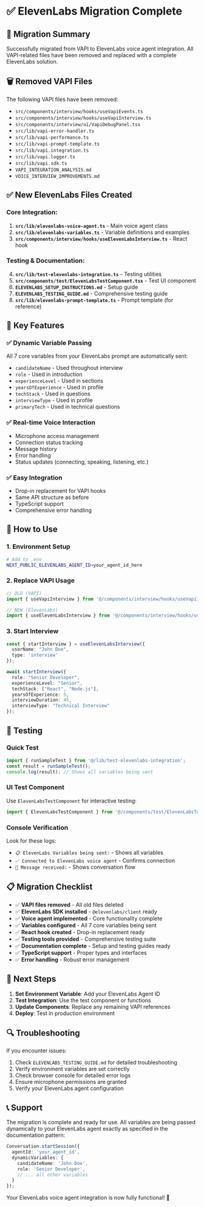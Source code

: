 # ✅ ElevenLabs Migration Complete

## 🎯 **Migration Summary**

Successfully migrated from VAPI to ElevenLabs voice agent integration. All VAPI-related files have been removed and replaced with a complete ElevenLabs solution.

## 🗑️ **Removed VAPI Files**

The following VAPI files have been removed:
- `src/components/interview/hooks/useVapiEvents.ts`
- `src/components/interview/hooks/useVapiInterview.ts`
- `src/components/interview/ui/VapiDebugPanel.tsx`
- `src/lib/vapi-error-handler.ts`
- `src/lib/vapi-performance.ts`
- `src/lib/vapi-prompt-template.ts`
- `src/lib/vapi.integration.ts`
- `src/lib/vapi.logger.ts`
- `src/lib/vapi.sdk.ts`
- `VAPI_INTEGRATION_ANALYSIS.md`
- `VOICE_INTERVIEW_IMPROVEMENTS.md`

## ✅ **New ElevenLabs Files Created**

### Core Integration:
1. **`src/lib/elevenlabs-voice-agent.ts`** - Main voice agent class
2. **`src/lib/elevenlabs-variables.ts`** - Variable definitions and examples
3. **`src/components/interview/hooks/useElevenLabsInterview.ts`** - React hook

### Testing & Documentation:
4. **`src/lib/test-elevenlabs-integration.ts`** - Testing utilities
5. **`src/components/test/ElevenLabsTestComponent.tsx`** - Test UI component
6. **`ELEVENLABS_SETUP_INSTRUCTIONS.md`** - Setup guide
7. **`ELEVENLABS_TESTING_GUIDE.md`** - Comprehensive testing guide
8. **`src/lib/elevenlabs-prompt-template.ts`** - Prompt template (for reference)

## 🔧 **Key Features**

### ✅ Dynamic Variable Passing
All 7 core variables from your ElevenLabs prompt are automatically sent:
- `candidateName` - Used throughout interview
- `role` - Used in introduction
- `experienceLevel` - Used in sections
- `yearsOfExperience` - Used in profile
- `techStack` - Used in questions
- `interviewType` - Used in profile
- `primaryTech` - Used in technical questions

### ✅ Real-time Voice Interaction
- Microphone access management
- Connection status tracking
- Message history
- Error handling
- Status updates (connecting, speaking, listening, etc.)

### ✅ Easy Integration
- Drop-in replacement for VAPI hooks
- Same API structure as before
- TypeScript support
- Comprehensive error handling

## 🚀 **How to Use**

### 1. Environment Setup
```bash
# Add to .env
NEXT_PUBLIC_ELEVENLABS_AGENT_ID=your_agent_id_here
```

### 2. Replace VAPI Usage
```typescript
// OLD (VAPI)
import { useVapiInterview } from '@/components/interview/hooks/useVapiInterview';

// NEW (ElevenLabs)
import { useElevenLabsInterview } from '@/components/interview/hooks/useElevenLabsInterview';
```

### 3. Start Interview
```typescript
const { startInterview } = useElevenLabsInterview({
  userName: "John Doe",
  type: 'interview'
});

await startInterview({
  role: "Senior Developer",
  experienceLevel: "Senior",
  techStack: ["React", "Node.js"],
  yearsOfExperience: 5,
  interviewDuration: 45,
  interviewType: "Technical Interview"
});
```

## 🧪 **Testing**

### Quick Test
```typescript
import { runSampleTest } from '@/lib/test-elevenlabs-integration';
const result = runSampleTest();
console.log(result); // Shows all variables being sent
```

### UI Test Component
Use `ElevenLabsTestComponent` for interactive testing:
```typescript
import { ElevenLabsTestComponent } from '@/components/test/ElevenLabsTestComponent';
```

### Console Verification
Look for these logs:
- `📋 ElevenLabs Variables being sent:` - Shows all variables
- `✅ Connected to ElevenLabs voice agent` - Confirms connection
- `💬 Message received:` - Shows conversation flow

## 📋 **Migration Checklist**

- ✅ **VAPI files removed** - All old files deleted
- ✅ **ElevenLabs SDK installed** - `@elevenlabs/client` ready
- ✅ **Voice agent implemented** - Core functionality complete
- ✅ **Variables configured** - All 7 core variables being sent
- ✅ **React hook created** - Drop-in replacement ready
- ✅ **Testing tools provided** - Comprehensive testing suite
- ✅ **Documentation complete** - Setup and testing guides ready
- ✅ **TypeScript support** - Proper types and interfaces
- ✅ **Error handling** - Robust error management

## 🎯 **Next Steps**

1. **Set Environment Variable**: Add your ElevenLabs Agent ID
2. **Test Integration**: Use the test component or functions
3. **Update Components**: Replace any remaining VAPI references
4. **Deploy**: Test in production environment

## 🔍 **Troubleshooting**

If you encounter issues:
1. Check `ELEVENLABS_TESTING_GUIDE.md` for detailed troubleshooting
2. Verify environment variables are set correctly
3. Check browser console for detailed error logs
4. Ensure microphone permissions are granted
5. Verify your ElevenLabs agent configuration

## 📞 **Support**

The migration is complete and ready for use. All variables are being passed dynamically to your ElevenLabs agent exactly as specified in the documentation pattern:

```typescript
Conversation.startSession({
  agentId: 'your_agent_id',
  dynamicVariables: {
    candidateName: 'John Doe',
    role: 'Senior Developer',
    // ... all other variables
  }
});
```

Your ElevenLabs voice agent integration is now fully functional! 🎉
